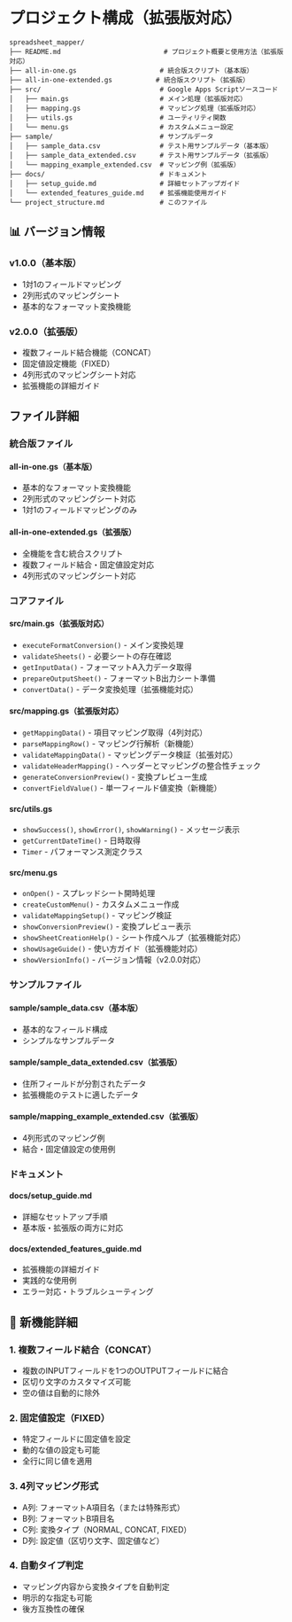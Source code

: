 # プロジェクト構成（拡張版対応）

```
spreadsheet_mapper/
├── README.md                          # プロジェクト概要と使用方法（拡張版対応）
├── all-in-one.gs                     # 統合版スクリプト（基本版）
├── all-in-one-extended.gs           # 統合版スクリプト（拡張版）
├── src/                              # Google Apps Scriptソースコード
│   ├── main.gs                       # メイン処理（拡張版対応）
│   ├── mapping.gs                    # マッピング処理（拡張版対応）
│   ├── utils.gs                      # ユーティリティ関数
│   └── menu.gs                       # カスタムメニュー設定
├── sample/                           # サンプルデータ
│   ├── sample_data.csv               # テスト用サンプルデータ（基本版）
│   ├── sample_data_extended.csv      # テスト用サンプルデータ（拡張版）
│   └── mapping_example_extended.csv  # マッピング例（拡張版）
├── docs/                             # ドキュメント
│   ├── setup_guide.md                # 詳細セットアップガイド
│   └── extended_features_guide.md    # 拡張機能使用ガイド
└── project_structure.md              # このファイル
```

## 📊 バージョン情報

### v1.0.0（基本版）
- 1対1のフィールドマッピング
- 2列形式のマッピングシート
- 基本的なフォーマット変換機能

### v2.0.0（拡張版）
- 複数フィールド結合機能（CONCAT）
- 固定値設定機能（FIXED）
- 4列形式のマッピングシート対応
- 拡張機能の詳細ガイド

## ファイル詳細

### 統合版ファイル

#### all-in-one.gs（基本版）
- 基本的なフォーマット変換機能
- 2列形式のマッピングシート対応
- 1対1のフィールドマッピングのみ

#### all-in-one-extended.gs（拡張版）
- 全機能を含む統合スクリプト
- 複数フィールド結合・固定値設定対応
- 4列形式のマッピングシート対応

### コアファイル

#### src/main.gs（拡張版対応）
- `executeFormatConversion()` - メイン変換処理
- `validateSheets()` - 必要シートの存在確認
- `getInputData()` - フォーマットA入力データ取得
- `prepareOutputSheet()` - フォーマットB出力シート準備
- `convertData()` - データ変換処理（拡張機能対応）

#### src/mapping.gs（拡張版対応）
- `getMappingData()` - 項目マッピング取得（4列対応）
- `parseMappingRow()` - マッピング行解析（新機能）
- `validateMappingData()` - マッピングデータ検証（拡張対応）
- `validateHeaderMapping()` - ヘッダーとマッピングの整合性チェック
- `generateConversionPreview()` - 変換プレビュー生成
- `convertFieldValue()` - 単一フィールド値変換（新機能）

#### src/utils.gs
- `showSuccess()`, `showError()`, `showWarning()` - メッセージ表示
- `getCurrentDateTime()` - 日時取得
- `Timer` - パフォーマンス測定クラス

#### src/menu.gs
- `onOpen()` - スプレッドシート開時処理
- `createCustomMenu()` - カスタムメニュー作成
- `validateMappingSetup()` - マッピング検証
- `showConversionPreview()` - 変換プレビュー表示
- `showSheetCreationHelp()` - シート作成ヘルプ（拡張機能対応）
- `showUsageGuide()` - 使い方ガイド（拡張機能対応）
- `showVersionInfo()` - バージョン情報（v2.0.0対応）

### サンプルファイル

#### sample/sample_data.csv（基本版）
- 基本的なフィールド構成
- シンプルなサンプルデータ

#### sample/sample_data_extended.csv（拡張版）
- 住所フィールドが分割されたデータ
- 拡張機能のテストに適したデータ

#### sample/mapping_example_extended.csv（拡張版）
- 4列形式のマッピング例
- 結合・固定値設定の使用例

### ドキュメント

#### docs/setup_guide.md
- 詳細なセットアップ手順
- 基本版・拡張版の両方に対応

#### docs/extended_features_guide.md
- 拡張機能の詳細ガイド
- 実践的な使用例
- エラー対応・トラブルシューティング

## 🎯 新機能詳細

### 1. 複数フィールド結合（CONCAT）
- 複数のINPUTフィールドを1つのOUTPUTフィールドに結合
- 区切り文字のカスタマイズ可能
- 空の値は自動的に除外

### 2. 固定値設定（FIXED）
- 特定フィールドに固定値を設定
- 動的な値の設定も可能
- 全行に同じ値を適用

### 3. 4列マッピング形式
- A列: フォーマットA項目名（または特殊形式）
- B列: フォーマットB項目名
- C列: 変換タイプ（NORMAL, CONCAT, FIXED）
- D列: 設定値（区切り文字、固定値など）

### 4. 自動タイプ判定
- マッピング内容から変換タイプを自動判定
- 明示的な指定も可能
- 後方互換性の確保

